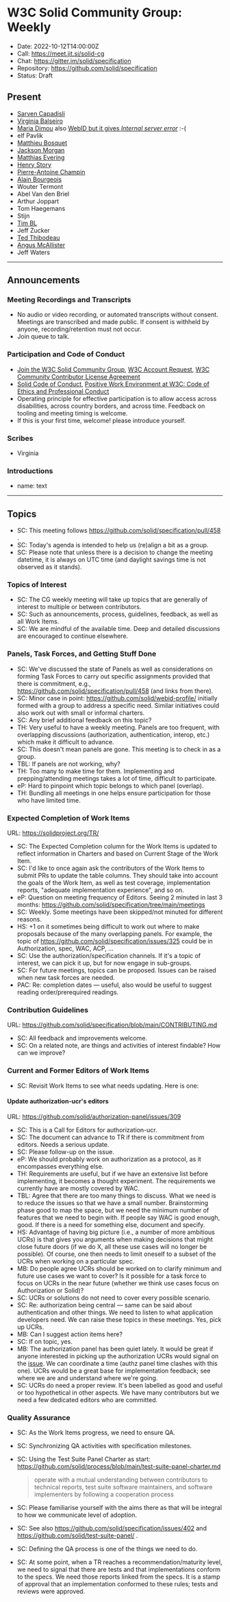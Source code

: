 # W3C Solid Community Group: Weekly

* Date: 2022-10-12T14:00:00Z
* Call: https://meet.jit.si/solid-cg
* Chat: https://gitter.im/solid/specification
* Repository: https://github.com/solid/specification
* Status: Draft

## Present
* [Sarven Capadisli](https://csarven.ca/#i)
* [Virginia Balseiro](https://virginiabalseiro.com/#me)
* [Maria Dimou](https://cern.ch/maria) also [WebID but it gives _Internal server error_](https://dimou.solidcommunity.net/profile/card#me) :-(
* elf Pavlik
* [Matthieu Bosquet](https://id.inrupt.com/matthieu)
* [Jackson Morgan](https://jackson.solidcommunity.net/profile/card#me)
* [Matthias Evering](https://solidweb.me/testpro/)
* [Henry Story](https://bblfish.net/people/henry/card#me)
* [Pierre-Antoine Champin](https://solid.champin.net/pa/profile/card#me)
* [Alain Bourgeois](https://bourgeoa.solidcommunity.net/profile/card#me)
* Wouter Termont
* Abel Van den Briel
* Arthur Joppart
* Tom Haegemans
* Stijn
* [Tim BL](https://timbl.solidcommunity.net/profile/card#me)
* Jeff Zucker
* [Ted Thibodeau](https://github.com/TallTed)
* [Angus McAllister](https://www.linkedin.com/in/angus-mcallister/)
* Jeff Waters

---

## Announcements

### Meeting Recordings and Transcripts
* No audio or video recording, or automated transcripts without consent. Meetings are transcribed and made public. If consent is withheld by anyone, recording/retention must not occur.
* Join queue to talk.


### Participation and Code of Conduct
* [Join the W3C Solid Community Group](https://www.w3.org/community/solid/join), [W3C Account Request](http://www.w3.org/accounts/request), [W3C Community Contributor License Agreement](https://www.w3.org/community/about/agreements/cla/)
* [Solid Code of Conduct](https://github.com/solid/process/blob/main/code-of-conduct.md), [Positive Work Environment at W3C: Code of Ethics and Professional Conduct](https://www.w3.org/Consortium/cepc/)
* Operating principle for effective participation is to allow access across disabilities, across country borders, and across time. Feedback on tooling and meeting timing is welcome.
* If this is your first time, welcome! please introduce yourself.


### Scribes
* Virginia


### Introductions
* name: text

---


## Topics

* SC: This meeting follows https://github.com/solid/specification/pull/458 .
* SC: Today's agenda is intended to help us (re)align a bit as a group.
* SC: Please note that unless there is a decision to change the meeting datetime, it is always on UTC time (and daylight savings time is not observed as it stands).


### Topics of Interest

* SC: The CG weekly meeting will take up topics that are generally of interest to multiple or between contributors.
* SC: Such as announcements, process, guidelines, feedback, as well as all Work Items.
* SC: We are mindful of the available time. Deep and detailed discussions are encouraged to continue elsewhere.



### Panels, Task Forces, and Getting Stuff Done

* SC: We've discussed the state of Panels as well as considerations on forming Task Forces to carry out specific assignments provided that there is commitment, e.g., https://github.com/solid/specification/pull/458 (and links from there).
* SC: Minor case in point: https://github.com/solid/webid-profile/ initially formed with a group to address a specific need. Similar initiatives could also work out with small or informal charters.
* SC: Any brief additional feedback on this topic?
* TH: Very useful to have a weekly meeting. Panels are too frequent, with overlapping discussions (authorization, authentication, interop, etc.) which make it difficult to advance. 
* SC: This doesn't mean panels are gone. This meeting is to check in as a group. 
* TBL: If panels are not working, why?
* TH: Too many to make time for them. Implementing and prepping/attending meetings takes a lot of time, difficult to participate. 
* eP: Hard to pinpoint which topic belongs to which panel (overlap). 
* TH: Bundling all meetings in one helps ensure participation for those who have limited time. 



### Expected Completion of Work Items
URL: https://solidproject.org/TR/

* SC: The Expected Completion column for the Work Items is updated to reflect information in Charters and based on Current Stage of the Work Item.
* SC: I'd like to once again ask the contributors of the Work Items to submit PRs to update the table columns. They should take into account the goals of the Work Item, as well as test coverage, implementation reports, "adequate implementation experience", and so on.
* eP: Question on meeting frequency of Editors. Seeing 2 minuted in last 3 months: https://github.com/solid/specification/tree/main/meetings
* SC: Weekly. Some meetings have been skipped/not minuted for different reasons. 
* HS: +1 on it sometimes being difficult to work out where to make proposals because of the many overlapping panels. For example, the topic of https://github.com/solid/specification/issues/325 could be in Authorization, spec, WAC, ACP, ... 
* SC: Use the authorization/specification channels. If it's a topic of interest, we can pick it up, but for now engage in sub-groups.
* SC: For future meetings, topics can be proposed. Issues can be raised when new task forces are needed.
* PAC: Re: completion dates — useful, also would be useful to suggest reading order/prerequired readings. 



### Contribution Guidelines
URL: https://github.com/solid/specification/blob/main/CONTRIBUTING.md

* SC: All feedback and improvements welcome.
* SC: On a related note, are things and activities of interest findable? How can we improve?



### Current and Former Editors of Work Items

* SC: Revisit Work Items to see what needs updating. Here is one:

#### Update authorization-ucr's editors
URL: https://github.com/solid/authorization-panel/issues/309

* SC: This is a Call for Editors for authorization-ucr.
* SC: The document can advance to TR if there is commitment from editors. Needs a serious update.
* SC: Please follow-up on the issue.
* eP: We should probably work on authorization as a protocol, as it encompasses everything else. 
* TH: Requirements are useful, but if we have an extensive list before implementing, it becomes a thought experiment. The requirements we currently have are mostly covered by WAC.
* TBL: Agree that there are too many things to discuss. What we need is to reduce the issues so that we have a small number. Brainstorming phase good to map the space, but we need the minimum number of features that we need to begin with. If people say WAC is good enough, good. If there is a need for something else, document and specify. 
* HS: Advantage of having big picture (i.e., a number of more ambitious UCRs) is that gives you arguments when making decisions that might close future doors (if we do X, all these use cases will no longer be possible). Of course, one then needs to limit oneself to a subset of the UCRs when working on a particular spec.
* MB: Do people agree UCRs should be worked on to clarify minimum and future use cases we want to cover? Is it possible for a task force to focus on UCRs in the near future (whether we think use cases focus on Authorization or Solid)?
* SC: UCRs or solutions do not need to cover every possible scenario. 
* SC: Re: authorization being central — same can be said about authentication and other things. We need to listen to what application developers need. We can raise these topics in these meetings. Yes, pick up UCRs.
* MB: Can I suggest action items here?
* SC: If on topic, yes.
* MB: The authorization panel has been quiet lately. It would be great if anyone interested in picking up the authorization UCRs would signal on the [issue](https://github.com/solid/authorization-panel/issues/309). We can coordinate a time (authz panel time clashes with this one). UCRs would be a great base for implementation feedback; see where we are and understand where we're going.
* SC: UCRs do need a proper review. It's been labelled as good and useful or too hypothetical in other aspects. We have many contributors but we need a few dedicated editors who are committed.



### Quality Assurance

* SC: As the Work Items progress, we need to ensure QA.
* SC: Synchronizing QA activities with specification milestones.
* SC: Using the Test Suite Panel Charter as start: https://github.com/solid/process/blob/main/test-suite-panel-charter.md
  > operate with a mutual understanding between contributors to technical reports, test suite software maintainers, and software implementers by following a cooperation process

* SC: Please familiarise yourself with the aims there as that will be integral to how we communicate level of adoption.
* SC: See also https://github.com/solid/specification/issues/402 and https://github.com/solid/test-suite-panel/ .
* SC: Defining the QA process is one of the things we need to do.
* SC: At some point, when a TR reaches a recommendation/maturity level, we need to signal that there are tests and that implementations conform to the specs. We need those reports linked from the specs. It is a stamp of approval that an implementation conformed to these rules; tests and reviews were approved. 
